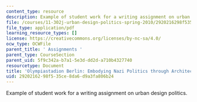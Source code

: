 ```yaml
---
content_type: resource
description: Example of student work for a writing assignment on urban design politics.
file: /courses/11-302j-urban-design-politics-spring-2010/2920216298f535ce8da6d9a3fa806b24_MIT11_302JS10_kohr1.pdf
file_type: application/pdf
learning_resource_types: []
license: https://creativecommons.org/licenses/by-nc-sa/4.0/
ocw_type: OCWFile
parent_title: ' Assignments '
parent_type: CourseSection
parent_uid: 5f9c342a-b7a1-5e3d-dd2d-a710b4327740
resourcetype: Document
title: 'Olympiastadion Berlin: Embodying Nazi Politics through Architecture'
uid: 29202162-98f5-35ce-8da6-d9a3fa806b24
---
```

Example of student work for a writing assignment on urban design politics.